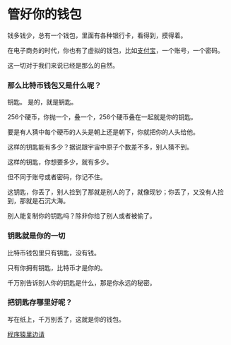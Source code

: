 # 管好你的钱包

钱多钱少，总有一个钱包，里面有各种银行卡，看得到，摸得着。

在电子商务的时代，你也有了虚拟的钱包，比如[支付宝](https://www.alipay.com/)，一个账号，一个密码。

这一切对于我们来说已经是那么的自然。

### 那么比特币钱包又是什么呢？

钥匙。
是的，就是钥匙。

256个硬币，你抛一个，叠一个，256个硬币叠在一起就是你的钥匙。

要是有人猜中每个硬币的人头是朝上还是朝下，你就把你的人头给他。

这样的钥匙能有多少？据说跟宇宙中原子个数差不多，别人猜不到。

这样的钥匙，你想要多少，就有多少。

但不同于账号或者密码，你记不住。

这钥匙，你丢了，别人捡到了那就是别人的了，就像现钞；你丢了，又没有人捡到，那就是石沉大海。

别人能复制你的钥匙吗？除非你给了别人或者被偷了。

### 钥匙就是你的一切

比特币钱包里只有钥匙，没有钱。

只有你拥有钥匙，比特币才是你的。

千万别告诉别人你的钥匙是什么，那是你永远的秘密。

### 把钥匙存哪里好呢？

写在纸上，千万别丢了，这就是你的钱包。

[程序猿里边请]()




